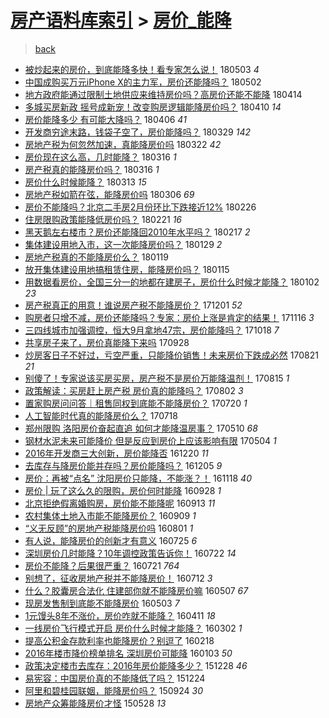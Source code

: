[房产语料库索引](../../README.md)  > [房价_能降](房价_能降.md)
====
> [back](../README.md)

- [被炒起来的房价，到底能降多快！看专家怎么说！](http://jkwz.applinzi.com/ittc/7098969259302716432.html#%E8%A2%AB%E7%82%92%E8%B5%B7%E6%9D%A5%E7%9A%84%E6%88%BF%E4%BB%B7%EF%BC%8C%E5%88%B0%E5%BA%95%E8%83%BD%E9%99%8D%E5%A4%9A%E5%BF%AB%EF%BC%81%E7%9C%8B%E4%B8%93%E5%AE%B6%E6%80%8E%E4%B9%88%E8%AF%B4%EF%BC%81) 180503 *4* 
- [中国成购买万元iPhone X的主力军，房价还能降吗？](http://jkwz.applinzi.com/ittc/7098478194854462470.html#%E4%B8%AD%E5%9B%BD%E6%88%90%E8%B4%AD%E4%B9%B0%E4%B8%87%E5%85%83iPhone+X%E7%9A%84%E4%B8%BB%E5%8A%9B%E5%86%9B%EF%BC%8C%E6%88%BF%E4%BB%B7%E8%BF%98%E8%83%BD%E9%99%8D%E5%90%97%EF%BC%9F) 180502  
- [地方政府能通过限制土地供应来维持房价吗？高房价还能不能降](http://jkwz.applinzi.com/ittc/7091921300711015441.html#%E5%9C%B0%E6%96%B9%E6%94%BF%E5%BA%9C%E8%83%BD%E9%80%9A%E8%BF%87%E9%99%90%E5%88%B6%E5%9C%9F%E5%9C%B0%E4%BE%9B%E5%BA%94%E6%9D%A5%E7%BB%B4%E6%8C%81%E6%88%BF%E4%BB%B7%E5%90%97%EF%BC%9F%E9%AB%98%E6%88%BF%E4%BB%B7%E8%BF%98%E8%83%BD%E4%B8%8D%E8%83%BD%E9%99%8D) 180414  
- [多城买房新政 摇号成新宠！改变购房逻辑能降房价吗？](http://jkwz.applinzi.com/ittc/7090365526213919755.html#%E5%A4%9A%E5%9F%8E%E4%B9%B0%E6%88%BF%E6%96%B0%E6%94%BF+%E6%91%87%E5%8F%B7%E6%88%90%E6%96%B0%E5%AE%A0%EF%BC%81%E6%94%B9%E5%8F%98%E8%B4%AD%E6%88%BF%E9%80%BB%E8%BE%91%E8%83%BD%E9%99%8D%E6%88%BF%E4%BB%B7%E5%90%97%EF%BC%9F) 180410 *14* 
- [房价能降多少 有可能大降吗？](http://jkwz.applinzi.com/ittc/7088783302351913990.html#%E6%88%BF%E4%BB%B7%E8%83%BD%E9%99%8D%E5%A4%9A%E5%B0%91+%E6%9C%89%E5%8F%AF%E8%83%BD%E5%A4%A7%E9%99%8D%E5%90%97%EF%BC%9F) 180406 *41* 
- [开发商穷途末路，钱袋子空了，房价能降吗？](http://jkwz.applinzi.com/ittc/7085948503622943755.html#%E5%BC%80%E5%8F%91%E5%95%86%E7%A9%B7%E9%80%94%E6%9C%AB%E8%B7%AF%EF%BC%8C%E9%92%B1%E8%A2%8B%E5%AD%90%E7%A9%BA%E4%BA%86%EF%BC%8C%E6%88%BF%E4%BB%B7%E8%83%BD%E9%99%8D%E5%90%97%EF%BC%9F) 180329 *142* 
- [房地产税为何忽然加速，真能降房价吗](http://jkwz.applinzi.com/ittc/7083236575179965456.html#%E6%88%BF%E5%9C%B0%E4%BA%A7%E7%A8%8E%E4%B8%BA%E4%BD%95%E5%BF%BD%E7%84%B6%E5%8A%A0%E9%80%9F%EF%BC%8C%E7%9C%9F%E8%83%BD%E9%99%8D%E6%88%BF%E4%BB%B7%E5%90%97) 180322 *42* 
- [房价现在这么高，几时能降？](http://jkwz.applinzi.com/ittc/7081169928348763146.html#%E6%88%BF%E4%BB%B7%E7%8E%B0%E5%9C%A8%E8%BF%99%E4%B9%88%E9%AB%98%EF%BC%8C%E5%87%A0%E6%97%B6%E8%83%BD%E9%99%8D%EF%BC%9F) 180316 *1* 
- [房产税真的能降房价吗？](http://jkwz.applinzi.com/ittc/7081107873335870470.html#%E6%88%BF%E4%BA%A7%E7%A8%8E%E7%9C%9F%E7%9A%84%E8%83%BD%E9%99%8D%E6%88%BF%E4%BB%B7%E5%90%97%EF%BC%9F) 180316 *1* 
- [房价什么时候能降？](http://jkwz.applinzi.com/ittc/7079950871784064010.html#%E6%88%BF%E4%BB%B7%E4%BB%80%E4%B9%88%E6%97%B6%E5%80%99%E8%83%BD%E9%99%8D%EF%BC%9F) 180313 *15* 
- [房地产税如箭在弦，能降房价吗](http://jkwz.applinzi.com/ittc/7077319636456834059.html#%E6%88%BF%E5%9C%B0%E4%BA%A7%E7%A8%8E%E5%A6%82%E7%AE%AD%E5%9C%A8%E5%BC%A6%EF%BC%8C%E8%83%BD%E9%99%8D%E6%88%BF%E4%BB%B7%E5%90%97) 180306 *69* 
- [房价不能降吗？北京二手房2月份环比下跌接近12%](http://jkwz.applinzi.com/ittc/7074444067230712849.html#%E6%88%BF%E4%BB%B7%E4%B8%8D%E8%83%BD%E9%99%8D%E5%90%97%EF%BC%9F%E5%8C%97%E4%BA%AC%E4%BA%8C%E6%89%8B%E6%88%BF2%E6%9C%88%E4%BB%BD%E7%8E%AF%E6%AF%94%E4%B8%8B%E8%B7%8C%E6%8E%A5%E8%BF%9112%25) 180226  
- [住房限购政策能降低房价吗？](http://jkwz.applinzi.com/ittc/7072533856383403014.html#%E4%BD%8F%E6%88%BF%E9%99%90%E8%B4%AD%E6%94%BF%E7%AD%96%E8%83%BD%E9%99%8D%E4%BD%8E%E6%88%BF%E4%BB%B7%E5%90%97%EF%BC%9F) 180221 *16* 
- [黑天鹅左右楼市？房价还能降回2010年水平吗？](http://jkwz.applinzi.com/ittc/7071126257431741457.html#%E9%BB%91%E5%A4%A9%E9%B9%85%E5%B7%A6%E5%8F%B3%E6%A5%BC%E5%B8%82%EF%BC%9F%E6%88%BF%E4%BB%B7%E8%BF%98%E8%83%BD%E9%99%8D%E5%9B%9E2010%E5%B9%B4%E6%B0%B4%E5%B9%B3%E5%90%97%EF%BC%9F) 180217 *2* 
- [集体建设用地入市，这一次能降房价吗？](http://jkwz.applinzi.com/ittc/7063976047400190986.html#%E9%9B%86%E4%BD%93%E5%BB%BA%E8%AE%BE%E7%94%A8%E5%9C%B0%E5%85%A5%E5%B8%82%EF%BC%8C%E8%BF%99%E4%B8%80%E6%AC%A1%E8%83%BD%E9%99%8D%E6%88%BF%E4%BB%B7%E5%90%97%EF%BC%9F) 180129 *2* 
- [房地产税真的不能降房价么？](http://jkwz.applinzi.com/ittc/7060329145236456458.html#%E6%88%BF%E5%9C%B0%E4%BA%A7%E7%A8%8E%E7%9C%9F%E7%9A%84%E4%B8%8D%E8%83%BD%E9%99%8D%E6%88%BF%E4%BB%B7%E4%B9%88%EF%BC%9F) 180119  
- [放开集体建设用地搞租赁住房，能降房价吗？](http://jkwz.applinzi.com/ittc/7058944093856465937.html#%E6%94%BE%E5%BC%80%E9%9B%86%E4%BD%93%E5%BB%BA%E8%AE%BE%E7%94%A8%E5%9C%B0%E6%90%9E%E7%A7%9F%E8%B5%81%E4%BD%8F%E6%88%BF%EF%BC%8C%E8%83%BD%E9%99%8D%E6%88%BF%E4%BB%B7%E5%90%97%EF%BC%9F) 180115  
- [用数据看房价，全国三分一的地都在建房子，房价什么时候才能降？](http://jkwz.applinzi.com/ittc/7053938483981190151.html#%E7%94%A8%E6%95%B0%E6%8D%AE%E7%9C%8B%E6%88%BF%E4%BB%B7%EF%BC%8C%E5%85%A8%E5%9B%BD%E4%B8%89%E5%88%86%E4%B8%80%E7%9A%84%E5%9C%B0%E9%83%BD%E5%9C%A8%E5%BB%BA%E6%88%BF%E5%AD%90%EF%BC%8C%E6%88%BF%E4%BB%B7%E4%BB%80%E4%B9%88%E6%97%B6%E5%80%99%E6%89%8D%E8%83%BD%E9%99%8D%EF%BC%9F) 180102 *23* 
- [房产税真正的用意！谁说房产税不能降房价？](http://jkwz.applinzi.com/ittc/7042117780961231889.html#%E6%88%BF%E4%BA%A7%E7%A8%8E%E7%9C%9F%E6%AD%A3%E7%9A%84%E7%94%A8%E6%84%8F%EF%BC%81%E8%B0%81%E8%AF%B4%E6%88%BF%E4%BA%A7%E7%A8%8E%E4%B8%8D%E8%83%BD%E9%99%8D%E6%88%BF%E4%BB%B7%EF%BC%9F) 171201 *52* 
- [购房者只增不减，房价还能降吗？专家：房价上涨是肯定的结果！](http://jkwz.applinzi.com/ittc/7036507805966664720.html#%E8%B4%AD%E6%88%BF%E8%80%85%E5%8F%AA%E5%A2%9E%E4%B8%8D%E5%87%8F%EF%BC%8C%E6%88%BF%E4%BB%B7%E8%BF%98%E8%83%BD%E9%99%8D%E5%90%97%EF%BC%9F%E4%B8%93%E5%AE%B6%EF%BC%9A%E6%88%BF%E4%BB%B7%E4%B8%8A%E6%B6%A8%E6%98%AF%E8%82%AF%E5%AE%9A%E7%9A%84%E7%BB%93%E6%9E%9C%EF%BC%81) 171116 *3* 
- [三四线城市加强调控，恒大9月拿地47宗，房价能降吗？](http://jkwz.applinzi.com/ittc/7025799519139267601.html#%E4%B8%89%E5%9B%9B%E7%BA%BF%E5%9F%8E%E5%B8%82%E5%8A%A0%E5%BC%BA%E8%B0%83%E6%8E%A7%EF%BC%8C%E6%81%92%E5%A4%A79%E6%9C%88%E6%8B%BF%E5%9C%B047%E5%AE%97%EF%BC%8C%E6%88%BF%E4%BB%B7%E8%83%BD%E9%99%8D%E5%90%97%EF%BC%9F) 171018 *7* 
- [共享房子来了，房价真能降下来吗](http://jkwz.applinzi.com/ittc/7018396144051422224.html#%E5%85%B1%E4%BA%AB%E6%88%BF%E5%AD%90%E6%9D%A5%E4%BA%86%EF%BC%8C%E6%88%BF%E4%BB%B7%E7%9C%9F%E8%83%BD%E9%99%8D%E4%B8%8B%E6%9D%A5%E5%90%97) 170928  
- [炒房客日子不好过，亏空严重，只能降价销售！未来房价下跌成必然](http://jkwz.applinzi.com/ittc/7004208609377125392.html#%E7%82%92%E6%88%BF%E5%AE%A2%E6%97%A5%E5%AD%90%E4%B8%8D%E5%A5%BD%E8%BF%87%EF%BC%8C%E4%BA%8F%E7%A9%BA%E4%B8%A5%E9%87%8D%EF%BC%8C%E5%8F%AA%E8%83%BD%E9%99%8D%E4%BB%B7%E9%94%80%E5%94%AE%EF%BC%81%E6%9C%AA%E6%9D%A5%E6%88%BF%E4%BB%B7%E4%B8%8B%E8%B7%8C%E6%88%90%E5%BF%85%E7%84%B6) 170821 *21* 
- [别傻了！专家说该买房买房，房产税不是房价万能降温剂！](http://jkwz.applinzi.com/ittc/7001992971321607184.html#%E5%88%AB%E5%82%BB%E4%BA%86%EF%BC%81%E4%B8%93%E5%AE%B6%E8%AF%B4%E8%AF%A5%E4%B9%B0%E6%88%BF%E4%B9%B0%E6%88%BF%EF%BC%8C%E6%88%BF%E4%BA%A7%E7%A8%8E%E4%B8%8D%E6%98%AF%E6%88%BF%E4%BB%B7%E4%B8%87%E8%83%BD%E9%99%8D%E6%B8%A9%E5%89%82%EF%BC%81) 170815 *1* 
- [政策解读：买房赶上房产税 房价真的能降吗？](http://jkwz.applinzi.com/ittc/6997148983280272400.html#%E6%94%BF%E7%AD%96%E8%A7%A3%E8%AF%BB%EF%BC%9A%E4%B9%B0%E6%88%BF%E8%B5%B6%E4%B8%8A%E6%88%BF%E4%BA%A7%E7%A8%8E+%E6%88%BF%E4%BB%B7%E7%9C%9F%E7%9A%84%E8%83%BD%E9%99%8D%E5%90%97%EF%BC%9F) 170802 *3* 
- [置家购房问问答｜租售同权到底能不能降房价？](http://jkwz.applinzi.com/ittc/6992460324765434896.html#%E7%BD%AE%E5%AE%B6%E8%B4%AD%E6%88%BF%E9%97%AE%E9%97%AE%E7%AD%94%EF%BD%9C%E7%A7%9F%E5%94%AE%E5%90%8C%E6%9D%83%E5%88%B0%E5%BA%95%E8%83%BD%E4%B8%8D%E8%83%BD%E9%99%8D%E6%88%BF%E4%BB%B7%EF%BC%9F) 170720 *1* 
- [人工智能时代真的能降房价么？](http://jkwz.applinzi.com/ittc/6991615529906078737.html#%E4%BA%BA%E5%B7%A5%E6%99%BA%E8%83%BD%E6%97%B6%E4%BB%A3%E7%9C%9F%E7%9A%84%E8%83%BD%E9%99%8D%E6%88%BF%E4%BB%B7%E4%B9%88%EF%BC%9F) 170718  
- [郑州限购 洛阳房价奋起直追 如何才能降温房事？](http://jkwz.applinzi.com/ittc/6965964584576877573.html#%E9%83%91%E5%B7%9E%E9%99%90%E8%B4%AD+%E6%B4%9B%E9%98%B3%E6%88%BF%E4%BB%B7%E5%A5%8B%E8%B5%B7%E7%9B%B4%E8%BF%BD+%E5%A6%82%E4%BD%95%E6%89%8D%E8%83%BD%E9%99%8D%E6%B8%A9%E6%88%BF%E4%BA%8B%EF%BC%9F) 170510 *68* 
- [钢材水泥未来可能降价 但是反应到房价上应该影响有限](http://jkwz.applinzi.com/ittc/6963876353559495684.html#%E9%92%A2%E6%9D%90%E6%B0%B4%E6%B3%A5%E6%9C%AA%E6%9D%A5%E5%8F%AF%E8%83%BD%E9%99%8D%E4%BB%B7+%E4%BD%86%E6%98%AF%E5%8F%8D%E5%BA%94%E5%88%B0%E6%88%BF%E4%BB%B7%E4%B8%8A%E5%BA%94%E8%AF%A5%E5%BD%B1%E5%93%8D%E6%9C%89%E9%99%90) 170504 *1* 
- [2016年开发商三大创新，房价能降否](http://jkwz.applinzi.com/ittc/6913681033248900101.html#2016%E5%B9%B4%E5%BC%80%E5%8F%91%E5%95%86%E4%B8%89%E5%A4%A7%E5%88%9B%E6%96%B0%EF%BC%8C%E6%88%BF%E4%BB%B7%E8%83%BD%E9%99%8D%E5%90%A6) 161220 *11* 
- [去库存与降房价能并存吗？房价能降吗？](http://jkwz.applinzi.com/ittc/6908183546664846340.html#%E5%8E%BB%E5%BA%93%E5%AD%98%E4%B8%8E%E9%99%8D%E6%88%BF%E4%BB%B7%E8%83%BD%E5%B9%B6%E5%AD%98%E5%90%97%EF%BC%9F%E6%88%BF%E4%BB%B7%E8%83%BD%E9%99%8D%E5%90%97%EF%BC%9F) 161205 *9* 
- [房价：再被“点名” 沈阳房价只能降，不能涨？！](http://jkwz.applinzi.com/ittc/6901862656230556677.html#%E6%88%BF%E4%BB%B7%EF%BC%9A%E5%86%8D%E8%A2%AB%E2%80%9C%E7%82%B9%E5%90%8D%E2%80%9D+%E6%B2%88%E9%98%B3%E6%88%BF%E4%BB%B7%E5%8F%AA%E8%83%BD%E9%99%8D%EF%BC%8C%E4%B8%8D%E8%83%BD%E6%B6%A8%EF%BC%9F%EF%BC%81) 161118 *40* 
- [房价 | 玩了这么久的限购，房价何时能降](http://jkwz.applinzi.com/ittc/6882869799285163013.html#%E6%88%BF%E4%BB%B7+%7C+%E7%8E%A9%E4%BA%86%E8%BF%99%E4%B9%88%E4%B9%85%E7%9A%84%E9%99%90%E8%B4%AD%EF%BC%8C%E6%88%BF%E4%BB%B7%E4%BD%95%E6%97%B6%E8%83%BD%E9%99%8D) 160928 *1* 
- [北京拒绝假离婚购房，房价能不能降呢](http://jkwz.applinzi.com/ittc/6877316682275636228.html#%E5%8C%97%E4%BA%AC%E6%8B%92%E7%BB%9D%E5%81%87%E7%A6%BB%E5%A9%9A%E8%B4%AD%E6%88%BF%EF%BC%8C%E6%88%BF%E4%BB%B7%E8%83%BD%E4%B8%8D%E8%83%BD%E9%99%8D%E5%91%A2) 160913 *11* 
- [农村集体土地入市能不能降房价？](http://jkwz.applinzi.com/ittc/6875754972507014148.html#%E5%86%9C%E6%9D%91%E9%9B%86%E4%BD%93%E5%9C%9F%E5%9C%B0%E5%85%A5%E5%B8%82%E8%83%BD%E4%B8%8D%E8%83%BD%E9%99%8D%E6%88%BF%E4%BB%B7%EF%BC%9F) 160909 *1* 
- [“义无反顾”的房地产税能降房价吗](http://jkwz.applinzi.com/ittc/6861341748248445957.html#%E2%80%9C%E4%B9%89%E6%97%A0%E5%8F%8D%E9%A1%BE%E2%80%9D%E7%9A%84%E6%88%BF%E5%9C%B0%E4%BA%A7%E7%A8%8E%E8%83%BD%E9%99%8D%E6%88%BF%E4%BB%B7%E5%90%97) 160801 *1* 
- [有人说，能降房价的创新才有意义](http://jkwz.applinzi.com/ittc/6858729212185412613.html#%E6%9C%89%E4%BA%BA%E8%AF%B4%EF%BC%8C%E8%83%BD%E9%99%8D%E6%88%BF%E4%BB%B7%E7%9A%84%E5%88%9B%E6%96%B0%E6%89%8D%E6%9C%89%E6%84%8F%E4%B9%89) 160725 *6* 
- [深圳房价几时能降？10年调控政策告诉你！](http://jkwz.applinzi.com/ittc/6857602957243319301.html#%E6%B7%B1%E5%9C%B3%E6%88%BF%E4%BB%B7%E5%87%A0%E6%97%B6%E8%83%BD%E9%99%8D%EF%BC%9F10%E5%B9%B4%E8%B0%83%E6%8E%A7%E6%94%BF%E7%AD%96%E5%91%8A%E8%AF%89%E4%BD%A0%EF%BC%81) 160722 *14* 
- [房价不能降？后果很严重？](http://jkwz.applinzi.com/ittc/6857247916732974084.html#%E6%88%BF%E4%BB%B7%E4%B8%8D%E8%83%BD%E9%99%8D%EF%BC%9F%E5%90%8E%E6%9E%9C%E5%BE%88%E4%B8%A5%E9%87%8D%EF%BC%9F) 160721 *764* 
- [别想了，征收房地产税并不能降房价！](http://jkwz.applinzi.com/ittc/6853914132046414852.html#%E5%88%AB%E6%83%B3%E4%BA%86%EF%BC%8C%E5%BE%81%E6%94%B6%E6%88%BF%E5%9C%B0%E4%BA%A7%E7%A8%8E%E5%B9%B6%E4%B8%8D%E8%83%BD%E9%99%8D%E6%88%BF%E4%BB%B7%EF%BC%81) 160712 *3* 
- [什么？胶囊房合法化 住建部你就不能降房价嘛](http://jkwz.applinzi.com/ittc/6829587468646876165.html#%E4%BB%80%E4%B9%88%EF%BC%9F%E8%83%B6%E5%9B%8A%E6%88%BF%E5%90%88%E6%B3%95%E5%8C%96+%E4%BD%8F%E5%BB%BA%E9%83%A8%E4%BD%A0%E5%B0%B1%E4%B8%8D%E8%83%BD%E9%99%8D%E6%88%BF%E4%BB%B7%E5%98%9B) 160507 *67* 
- [现房发售制到底能不能降房价](http://jkwz.applinzi.com/ittc/6828081152321389572.html#%E7%8E%B0%E6%88%BF%E5%8F%91%E5%94%AE%E5%88%B6%E5%88%B0%E5%BA%95%E8%83%BD%E4%B8%8D%E8%83%BD%E9%99%8D%E6%88%BF%E4%BB%B7) 160503 *7* 
- [1元馒头8年不涨价，房价咋就不能降？](http://jkwz.applinzi.com/ittc/6819792728715953157.html#1%E5%85%83%E9%A6%92%E5%A4%B48%E5%B9%B4%E4%B8%8D%E6%B6%A8%E4%BB%B7%EF%BC%8C%E6%88%BF%E4%BB%B7%E5%92%8B%E5%B0%B1%E4%B8%8D%E8%83%BD%E9%99%8D%EF%BC%9F) 160411 *18* 
- [一线房价飞行模式开启 房价什么时候才能降？](http://jkwz.applinzi.com/ittc/6804945825583072261.html#%E4%B8%80%E7%BA%BF%E6%88%BF%E4%BB%B7%E9%A3%9E%E8%A1%8C%E6%A8%A1%E5%BC%8F%E5%BC%80%E5%90%AF+%E6%88%BF%E4%BB%B7%E4%BB%80%E4%B9%88%E6%97%B6%E5%80%99%E6%89%8D%E8%83%BD%E9%99%8D%EF%BC%9F) 160302 *1* 
- [提高公积金存款利率也能降房价？别逗了](http://jkwz.applinzi.com/ittc/6800214758552765445.html#%E6%8F%90%E9%AB%98%E5%85%AC%E7%A7%AF%E9%87%91%E5%AD%98%E6%AC%BE%E5%88%A9%E7%8E%87%E4%B9%9F%E8%83%BD%E9%99%8D%E6%88%BF%E4%BB%B7%EF%BC%9F%E5%88%AB%E9%80%97%E4%BA%86) 160218  
- [2016年楼市降价榜单排名 深圳房价可能降](http://jkwz.applinzi.com/ittc/6783227972916085764.html#2016%E5%B9%B4%E6%A5%BC%E5%B8%82%E9%99%8D%E4%BB%B7%E6%A6%9C%E5%8D%95%E6%8E%92%E5%90%8D+%E6%B7%B1%E5%9C%B3%E6%88%BF%E4%BB%B7%E5%8F%AF%E8%83%BD%E9%99%8D) 160103 *50* 
- [政策决定楼市去库存：2016年房价能降多少？](http://jkwz.applinzi.com/ittc/6780849998870873093.html#%E6%94%BF%E7%AD%96%E5%86%B3%E5%AE%9A%E6%A5%BC%E5%B8%82%E5%8E%BB%E5%BA%93%E5%AD%98%EF%BC%9A2016%E5%B9%B4%E6%88%BF%E4%BB%B7%E8%83%BD%E9%99%8D%E5%A4%9A%E5%B0%91%EF%BC%9F) 151228 *46* 
- [易宪容：中国房价真的不能降低了吗？](http://jkwz.applinzi.com/ittc/6779416677028725765.html#%E6%98%93%E5%AE%AA%E5%AE%B9%EF%BC%9A%E4%B8%AD%E5%9B%BD%E6%88%BF%E4%BB%B7%E7%9C%9F%E7%9A%84%E4%B8%8D%E8%83%BD%E9%99%8D%E4%BD%8E%E4%BA%86%E5%90%97%EF%BC%9F) 151224  
- [阿里和碧桂园联姻，能降房价吗？](http://jkwz.applinzi.com/ittc/6745557124517348357.html#%E9%98%BF%E9%87%8C%E5%92%8C%E7%A2%A7%E6%A1%82%E5%9B%AD%E8%81%94%E5%A7%BB%EF%BC%8C%E8%83%BD%E9%99%8D%E6%88%BF%E4%BB%B7%E5%90%97%EF%BC%9F) 150924 *30* 
- [房地产众筹能降房价才怪](http://jkwz.applinzi.com/ittc/547650611417902286.html#%E6%88%BF%E5%9C%B0%E4%BA%A7%E4%BC%97%E7%AD%B9%E8%83%BD%E9%99%8D%E6%88%BF%E4%BB%B7%E6%89%8D%E6%80%AA) 150528 *13* 

